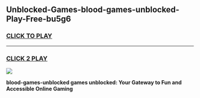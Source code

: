 
## Unblocked-Games-blood-games-unblocked-Play-Free-bu5g6
<h3>
<a href="https://premium76.site?title=blood-games-unblocked&ref=21A">CLICK TO PLAY</a></h3>
<hr>

<h3>
<a href="https://premium76.site?title=blood-games-unblocked&ref=21A">CLICK 2 PLAY</a>
  
</h3>

<a href="https://premium76.site?title=blood-games-unblocked&ref=21A"><img src="https://clearcache.store/games.png"></a>


**blood-games-unblocked games unblocked: Your Gateway to Fun and Accessible Online Gaming**
